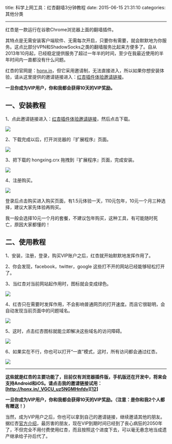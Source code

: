 title: 科学上网工具：红杏翻墙3分钟教程
date: 2015-06-15 21:31:10
categories: 其他分类

---

红杏是一款运行在谷歌Chrome浏览器上面的翻墙插件。

<!--more-->

其特点是无需安装客户端软件、无需每次开启，只要你有需要，就会默默地为你服务。这点比部分VPN和ShadowSocks之类的翻墙服务比起来方便多了。自从2013年10月起，已经稳定提供服务了超过一年半的时间，至少在我最近使用的半年时间内一直都没有什么问题。

红杏的官网是：[honx.in][1]，但它采用邀请制，无法直接进入，所以如果你想安装体验，请从这里提供的邀请链接进入：[红杏插件体验邀请链接][2]。

**一旦你成为VIP用户，你和我都会获得10天的VIP奖励。**

## 一、安装教程

1、点此邀请链接进入：[红杏插件体验邀请链接][3]，然后点击下载。

![][4]

2、下载完成以后，打开浏览器的『扩展程序』页面。

![][5]

3、把下载的 hongxing.crx 拖拽到『扩展程序』页面，完成安装。

![][6]

4、注册购买。

![][7]

登录后点击购买进入购买页面，有1.5元体验一天，110元包年，10元一个月三种选择，建议大家先体验再购买。

我一般会选择10元一个月的套餐，不建议包年购买，这种工具，有可能随时死亡，原因大家都懂的！

## 二、使用教程

1、安装，注册，登录，购买VIP账户之后，红杏就开始默默地发挥作用了。

2、你会发现，facebook，twitter，google 这些打不开的网站已经能够轻松打开了。

3、当红杏对当前网站起作用时，图标就会变成绿色。

![][8]

4、红杏只在需要时发挥作用，不会影响普通网页的打开速度。而且它很聪明，会自动发现当前页面中的问题域名。

![][9]

5、这时，点击红杏图标就能立即解决这些域名的访问障碍。

![][10]

6、如果实在不行，你也可以打开“一直”模式，这时，所有访问都会通过红杏。

![][11]

-----

**这些就是红杏的主要功能了，目前仅有浏览器插件版，手机版还在开发中，将来会支持Android和iOS。请点击我的邀请链接试用：[http://honx.in/_VGCU_uz5NGMHnfdv][12]**

**一旦你成为VIP用户，你和我都会获得10天的VIP奖励。（注意：是你和我2个人都有赠送！）**

当然，成为VIP用户之后，你也可以拿到自己的邀请链接，继续邀请其他的朋友。据红杏[官方介绍](http://blog.honx.in/free/)，最厉害的朋友，现在VIP到期时间已经到了丧心病狂的2050年了，不但完全不用付费使用红杏，而且按照这个进度下去，可以毫无悬念地当成遗产继承给子孙后代了。


  [1]: http://honx.in/
  [2]: http://honx.in/_VGCU_uz5NGMHnfdv
  [3]: http://honx.in/_VGCU_uz5NGMHnfdv
  [4]: http://ww4.sinaimg.cn/mw690/aeba7ac3gw1et52lhtmkwj209a0643yh.jpg
  [5]: http://ww3.sinaimg.cn/mw690/aeba7ac3gw1et52lm15blj20hb0bfglt.jpg
  [6]: http://ww3.sinaimg.cn/mw690/aeba7ac3gw1et52lnyy5nj20gr099weq.jpg
  [7]: http://ww3.sinaimg.cn/mw690/aeba7ac3gw1et52sm18ffj20ny0ki0zu.jpg
  [8]: http://ww2.sinaimg.cn/mw690/aeba7ac3gw1et535dstl6j20f008cwex.jpg
  [9]: http://ww1.sinaimg.cn/mw690/aeba7ac3gw1et5344kbz7j20hs09waaj.jpg
  [10]: http://ww1.sinaimg.cn/mw690/aeba7ac3gw1et5346f7qoj20hs09w3z2.jpg
  [11]: http://ww4.sinaimg.cn/mw690/aeba7ac3gw1et5343bqbwj20dz07gdg0.jpg
  [12]: http://honx.in/_VGCU_uz5NGMHnfdv